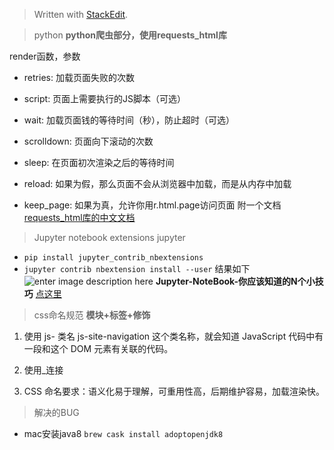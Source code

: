 


> Written with [StackEdit](https://stackedit.io/).
> 

>python
**python爬虫部分，使用requests_html库**

render函数，参数
-   retries: 加载页面失败的次数
    
-   script: 页面上需要执行的JS脚本（可选）
    
-   wait: 加载页面钱的等待时间（秒），防止超时（可选）
    
-   scrolldown: 页面向下滚动的次数
    
-   sleep: 在页面初次渲染之后的等待时间
    
-   reload: 如果为假，那么页面不会从浏览器中加载，而是从内存中加载
    
-   keep_page: 如果为真，允许你用r.html.page访问页面
附一个文档[requests_html库的中文文档](https://cncert.github.io/requests-html-doc-cn/#/?id=%E5%AE%89%E8%A3%85)

> Jupyter notebook extensions 
> jupyter

 - `pip install jupyter_contrib_nbextensions`
 - `jupyter contrib nbextension install --user`
 结果如下
 ![enter image description here](https://images2017.cnblogs.com/blog/1236696/201711/1236696-20171118235820968-1230347551.png)
**Jupyter-NoteBook-你应该知道的N个小技巧**
[点这里](https://www.jianshu.com/p/a85bc2a8fa56)
	 

> css命名规范
**模块+标签+修饰**

 1.  使用 js- 类名
 js-site-navigation 这个类名称，就会知道 JavaScript 代码中有一段和这个 DOM 元素有关联的代码。
 
 2. 使用_连接
 3. CSS 命名要求：语义化易于理解，可重用性高，后期维护容易，加载渲染快。

> 解决的BUG

 - mac安装java8
  `brew cask install adoptopenjdk8` 

<!--stackedit_data:
eyJoaXN0b3J5IjpbLTE3MDU3MTA5NTVdfQ==
-->